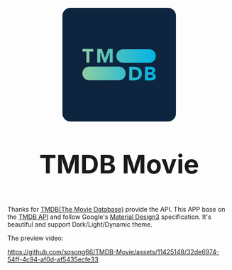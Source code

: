 <p align="center">
    <img width="256px" height="256px" src="images/logo_rounded.svg" />
</p>
<p align="center" style="text-align: center; font-size: 58px"><strong>TMDB Movie</strong></p>


Thanks for [TMDB(The Movie Database)](https://www.themoviedb.org/) provide the API. This APP base on the  [TMDB API](https://developer.themoviedb.org/docs) and follow Google's [Material Design3](https://m3.material.io/) specification. It's beautiful and support Dark/Light/Dynamic theme.

The preview video:   

https://github.com/sqsong66/TMDB-Movie/assets/11425148/32de6974-54ff-4c94-af0d-af5435ecfe33
